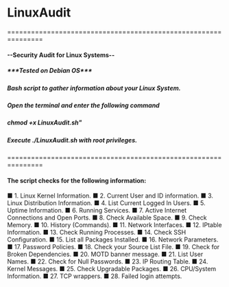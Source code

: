 # LinuxAudit
<p>===============================================================</p>
<h4>--Security Audit for Linux Systems--</h4>
<p><h5>***Tested on Debian OS***</p></h5>
<p><h5>Bash script to gather information about your Linux System.</h5></p>
<h5>Open the terminal and enter the following command</h5>
<h5><em>chmod +x LinuxAudit.sh"</em></h5>
<h5>Execute <em>./LinuxAudit.sh</em> with root privileges.</h5>
<p>===============================================================</p>
<p><h4>The script checks for the following information:</h4></p>

&#9632; 1. Linux Kernel Information. &#9632; 2. Current User and ID information. &#9632; 3. Linux Distribution Information. &#9632; 4. List Current Logged In Users.  &#9632; 5. Uptime Information. &#9632; 6. Running Services. &#9632; 7. Active Internet Connections and Open Ports. &#9632; 8. Check Available Space. &#9632; 9. Check Memory. &#9632; 10. History (Commands). &#9632; 11. Network Interfaces. &#9632; 12. IPtable Information. &#9632; 13. Check Running Processes. &#9632; 14. Check SSH Configuration. &#9632; 15. List all Packages Installed. &#9632; 16. Network Parameters. &#9632; 17. Password Policies. &#9632; 18. Check your Source List File. &#9632; 19. Check for Broken Dependencies. &#9632; 20. MOTD banner message. &#9632; 21. List User Names. &#9632; 22. Check for Null Passwords. &#9632; 23. IP Routing Table.  &#9632; 24. Kernel Messages. &#9632; 25. Check Upgradable Packages. &#9632; 26. CPU/System Information. &#9632; 27. TCP wrappers. &#9632; 28. Failed login attempts.
